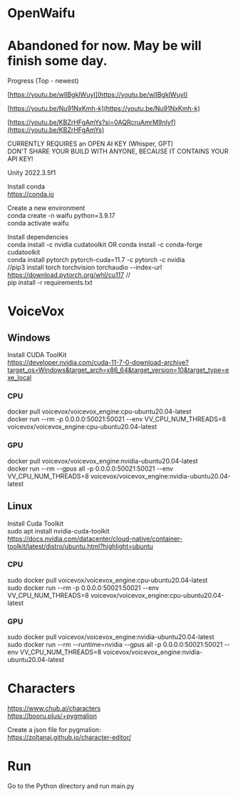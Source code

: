# OpenWaifu

# Abandoned for now. May be will finish some day.

Progress (Top - newest)

[https://youtu.be/wlIBgkIWuyI](https://youtu.be/wlIBgkIWuyI)  

[https://youtu.be/Nu91NxKmh-k](https://youtu.be/Nu91NxKmh-k)  

[https://youtu.be/KBZrHFgAmYs?si=0AQRcruAmrM9nIyf](https://youtu.be/KBZrHFgAmYs)  

CURRENTLY REQUIRES an OPEN AI KEY (Whisper, GPT)  
DON'T SHARE YOUR BUILD WITH ANYONE, BECAUSE IT CONTAINS YOUR API KEY!  

Unity 2022.3.5f1

Install conda  
https://conda.io

Create a new environment  
conda create -n waifu python=3.9.17  
conda activate waifu  

Install dependencies  
conda install -c nvidia cudatoolkit OR conda install -c conda-forge cudatoolkit  
conda install pytorch pytorch-cuda=11.7 -c pytorch -c nvidia  
//pip3 install torch torchvision torchaudio --index-url https://download.pytorch.org/whl/cu117 //   
pip install -r requirements.txt

# VoiceVox 

## Windows
Install CUDA ToolKit  
https://developer.nvidia.com/cuda-11-7-0-download-archive?target_os=Windows&target_arch=x86_64&target_version=10&target_type=exe_local

### CPU
docker pull voicevox/voicevox_engine:cpu-ubuntu20.04-latest  
docker run --rm -p 0.0.0.0:50021:50021 --env VV_CPU_NUM_THREADS=8 voicevox/voicevox_engine:cpu-ubuntu20.04-latest  

### GPU
docker pull voicevox/voicevox_engine:nvidia-ubuntu20.04-latest  
docker run --rm --gpus all -p 0.0.0.0:50021:50021 --env VV_CPU_NUM_THREADS=8 voicevox/voicevox_engine:nvidia-ubuntu20.04-latest  

## Linux  
Install Cuda Toolkit  
sudo apt install nvidia-cuda-toolkit  
https://docs.nvidia.com/datacenter/cloud-native/container-toolkit/latest/distro/ubuntu.html?highlight=ubuntu  

### CPU
sudo docker pull voicevox/voicevox_engine:cpu-ubuntu20.04-latest  
sudo docker run --rm -p 0.0.0.0:50021:50021 --env VV_CPU_NUM_THREADS=8 voicevox/voicevox_engine:cpu-ubuntu20.04-latest  

### GPU
sudo docker pull voicevox/voicevox_engine:nvidia-ubuntu20.04-latest  
sudo docker run --rm --runtime=nvidia --gpus all -p 0.0.0.0:50021:50021 --env VV_CPU_NUM_THREADS=8 voicevox/voicevox_engine:nvidia-ubuntu20.04-latest


# Characters  
https://www.chub.ai/characters  
https://booru.plus/+pygmalion  

Create a json file for pygmalion:  
https://zoltanai.github.io/character-editor/

# Run
Go to the Python directory and run main.py
